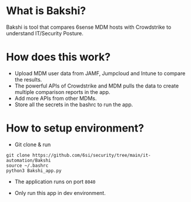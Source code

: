 # What is Bakshi?

Bakshi is tool that compares 6sense MDM hosts with Crowdstrike to understand IT/Security Posture.

# How does this work?
- Upload MDM user data from JAMF, Jumpcloud and Intune to compare the results.
- The powerful APIs of Crowdstrike and MDM pulls the data to create multiple comparison reports in the app.
- Add more APIs from other MDMs.
- Store all the secrets in the bashrc to run the app.

# How to setup environment?

- Git clone & run

```
git clone https://github.com/6si/security/tree/main/it-automation/Bakshi
source ~/.bashrc
python3 Bakshi_app.py
```

- The application runs on port `8040`

- Only run this app in dev environment.
